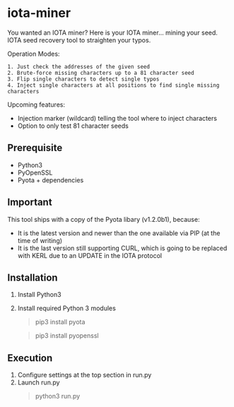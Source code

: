 # iota-miner
You wanted an IOTA miner? Here is your IOTA miner... mining your seed. IOTA seed recovery tool to straighten your typos.

Operation Modes:

    1. Just check the addresses of the given seed  
    2. Brute-force missing characters up to a 81 character seed  
    3. Flip single characters to detect single typos  
    4. Inject single characters at all positions to find single missing characters
  
Upcoming features:
 - Injection marker (wildcard) telling the tool where to inject characters
 - Option to only test 81 character seeds

## Prerequisite
- Python3
- PyOpenSSL
- Pyota + dependencies

## Important
This tool ships with a copy of the Pyota libary (v1.2.0b1), because:
- It is the latest version and newer than the one available via PIP (at the time of writing)
- It is the last version still supporting CURL, which is going to be replaced with KERL due to an UPDATE in the IOTA protocol

## Installation
1) Install Python3
2) Install required Python 3 modules
    > pip3 install pyota
    
    > pip3 install pyopenssl

## Execution
1) Configure settings at the top section in run.py
2) Launch run.py
    > python3 run.py
